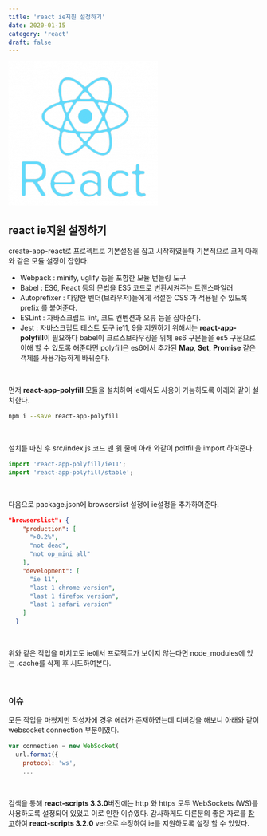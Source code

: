 ```yaml
---
title: 'react ie지원 설정하기'
date: 2020-01-15
category: 'react'
draft: false
---
```


![](./images/banner/react.png)

## react ie지원 설정하기
create-app-react로 프로젝트로 기본설정을 잡고 시작하였을때 기본적으로 크게 아래와 같은 모듈 설정이 잡힌다.
- Webpack : minify, uglify 등을 포함한 모듈 번들링 도구
- Babel : ES6, React 등의 문법을 ES5 코드로 변환시켜주는 트랜스파일러
- Autoprefixer : 다양한 벤더(브라우저)들에게 적절한 CSS 가 적용될 수 있도록 prefix 를 붙여준다.
- ESLint : 자바스크립트 lint, 코드 컨벤션과 오류 등을 잡아준다.
- Jest : 자바스크립트 테스트 도구
ie11, 9을 지원하기 위해서는 **react-app-polyfill**이 필요하다
babel이 크로스브라우징을 위해 es6 구문들을 es5 구문으로 이해 할 수 있도록 해준다면
polyfill은 es6에서 추가된 **Map**, **Set**, **Promise** 같은 객체를 사용가능하게 바꿔준다.

<br />

먼저 **react-app-polyfill** 모듈을 설치하여 ie에서도 사용이 가능하도록 아래와 같이 설치한다.
```sh
npm i --save react-app-polyfill
```
<br />

설치를 마친 후 src/index.js 코드 맨 윗 줄에 아래 와같이 poltfill을 import 하여준다.
```js
import 'react-app-polyfill/ie11';
import 'react-app-polyfill/stable';
```
<br />

다음으로 package.json에 browserslist 설정에 ie설정을 추가하여준다.
```json
"browserslist": {
    "production": [
      ">0.2%",
      "not dead",
      "not op_mini all"
    ],
    "development": [
      "ie 11",
      "last 1 chrome version",
      "last 1 firefox version",
      "last 1 safari version"
    ]
  }
```

<br />

위와 같은 작업을 마치고도 ie에서 프로젝트가 보이지 않는다면 node_moduies에 있는 .cache를 삭제 후 시도하여본다.

<br />

### 이슈
모든 작업을 마쳤지만 작성자에 경우 에러가 존재하였는데 디버깅을 해보니 아래와 같이 websocket connection 부분이였다.
```js
var connection = new WebSocket(
  url.format({
    protocol: 'ws',
    ...
```

<br />

검색을 통해 **react-scripts 3.3.0**버전에는 http 와 https 모두 WebSockets (WS)를 사용하도록 설정되어 있었고
이로 인한 이슈였다. 감사하게도 다른분의 좋은 자료를 [참고](https://velog.io/@ryu/react-scripts-3.3.0-WebSocket-%EC%9D%B4%EC%8A%88-%ED%95%B4%EA%B2%B0%ED%95%98%EA%B8%B0)하여 **react-scripts 3.2.0** ver으로  수정하여
ie를 지원하도록 설정 할 수 있었다.